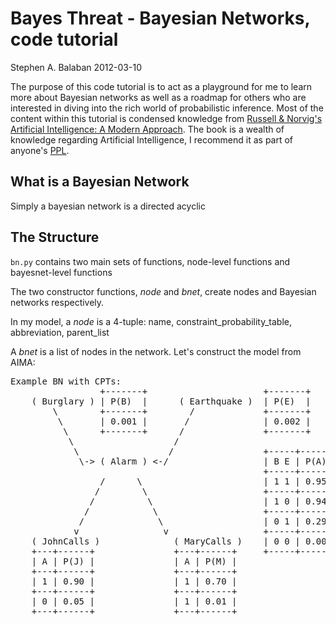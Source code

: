 # Bayes Threat - Bayesian Networks, code tutorial
Stephen A. Balaban
2012-03-10

The purpose of this code tutorial is to act as a playground for me to learn
more about Bayesian networks as well as a roadmap for others who are interested
in diving into the rich world of probabilistic inference. Most of the content
within this tutorial is condensed knowledge from <a
href="http://aima.cs.berkely.edu/index.html">Russell & Norvig's Artificial
Intelligence: A Modern Approach</a>. The book is a wealth of knowledge
regarding Artificial Intelligence, I recommend it as part of anyone's <a
href="/ppl" alt="Personal Professional Library">PPL</a>.

## What is a Bayesian Network

Simply a bayesian network is a directed acyclic 

## The Structure

<code>bn.py</code> contains two main sets of functions, node-level functions and
bayesnet-level functions

The two constructor functions, *node* and *bnet*,
create nodes and Bayesian networks respectively.

In my model, a *node* is a 4-tuple: 
    name, constraint_probability_table, abbreviation, parent_list

A *bnet* is a list of nodes in the network. Let's construct the model from
AIMA:

<pre>
Example BN with CPTs:
                 +-------+                      +-------+
    ( Burglary ) | P(B)  |      ( Earthquake )  | P(E)  |
        \        +-------+        /             +-------+
         \       | 0.001 |       /              | 0.002 |
          \      +-------+      /               +-------+
           \                   /
            \                 /                 +-----+-------+ 
             \-> ( Alarm ) <-/                  | B E | P(A)  |
                                                +-----+-------+
                 /      \                       | 1 1 | 0.95  |
                /        \                      +-----+-------+
               /          \                     | 1 0 | 0.94  |
              /            \                    +-----+-------+
             /              \                   | 0 1 | 0.29  |
            v                v                  +-----+-------+
    ( JohnCalls )              ( MaryCalls )    | 0 0 | 0.001 |
    +---+------+               +---+------+     +-----+-------+
    | A | P(J) |               | A | P(M) |
    +---+------+               +---+------+
    | 1 | 0.90 |               | 1 | 0.70 |
    +---+------+               +---+------+
    | 0 | 0.05 |               | 1 | 0.01 |
    +---+------+               +---+------+
</pre>

